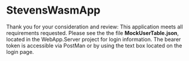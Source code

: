 # StevensWasmApp

Thank you for your consideration and review:
This application meets all requirements requested.
Please see the the file **MockUserTable.json**, located in the WebApp.Server project for login information.
The bearer token is accessible via PostMan or by using the text box located on the login page.
